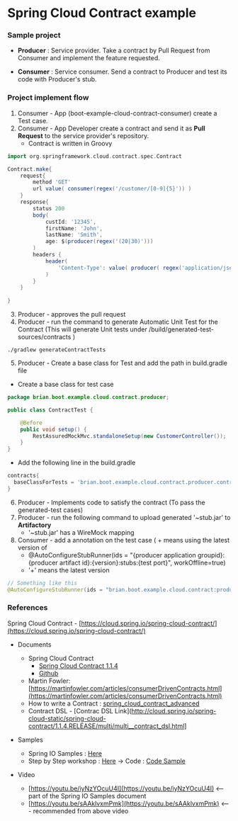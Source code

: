 # Spring Cloud Contract example

### Sample project
* __Producer__ : Service provider. Take a contract by Pull Request from Consumer and implement the feature requested.

* __Consumer__ : Service consumer. Send a contract to Producer and test its code with Producer's stub.

### Project implement flow
1. Consumer - App (boot-example-cloud-contract-consumer) create a Test case.
2. Consumer - App Developer create a contract and send it as __Pull Request__ to the service provider's repository.
	- Contract is written in Groovy
```groovy
import org.springframework.cloud.contract.spec.Contract

Contract.make{
	request{
		method 'GET'
		url value( consumer(regex('/customer/[0-9]{5}')) )
	}
	response{
		status 200
		body(
			custId: '12345',
			firstName: 'John',
			lastName: 'Smith',
			age: $(producer(regex('(20|30)')))
		)
		headers {
			header(
				'Content-Type': value( producer( regex('application/json.*')), consumer('application/json') )	
			)
		}
	}
	
}
```
3. Producer - approves the pull request
4. Producer - run the command to generate Automatic Unit Test for the Contract (This will generate Unit tests under /build/generated-test-sources/contracts )
```
./gradlew generateContractTests
```
5. Producer - Create a base class for Test and add the path in build.gradle file
- Create a base class for test case
```java
package brian.boot.example.cloud.contract.producer;

public class ContractTest {

	@Before
	public void setup() {
		RestAssuredMockMvc.standaloneSetup(new CustomerController());
	}
}
```
- Add the following line in the build.gradle
```gradle
contracts{
  baseClassForTests = 'brian.boot.example.cloud.contract.producer.controller.ContractTest'
}
```
6. Producer - Implements code to satisfy the contract (To pass the generated-test cases)
7. Producer - run the following command to upload generated '~stub.jar' to __Artifactory__
	- '~stub.jar' has a WireMock mapping
8. Consumer - add a annotation on the test case ( + means using the latest version of
	- @AutoConfigureStubRunner(ids = "{producer application groupid}:{producer artifact id}:{version}:stubs:{test port}", workOffline=true)
	- '+' means the latest version  
```java
// Something like this
@AutoConfigureStubRunner(ids = "brian.boot.example.cloud.contract:producer:+:stubs:8080", workOffline=true)
```

### References
Spring Cloud Contract - [https://cloud.spring.io/spring-cloud-contract/](https://cloud.spring.io/spring-cloud-contract/)

* Documents
	- Spring Cloud Contract
		* [Spring Cloud Contract 1.1.4](http://cloud.spring.io/spring-cloud-static/spring-cloud-contract/1.1.4.RELEASE/single/spring-cloud-contract.html)
		* [Github](https://github.com/spring-cloud/spring-cloud-contract)
	- Martin Fowler: [https://martinfowler.com/articles/consumerDrivenContracts.html](https://martinfowler.com/articles/consumerDrivenContracts.html)
	- How to write a Contract : [spring_cloud_contract_advanced](https://github.com/spring-cloud-samples/spring-cloud-contract-samples/blob/master/docs/tutorials/spring_cloud_contract_advanced.adoc)
	- Contract DSL - [Contrac DSL Link](http://cloud.spring.io/spring-cloud-static/spring-cloud-contract/1.1.4.RELEASE/multi/multi__contract_dsl.html]
 
* Samples
	- Spring IO Samples : [Here](http://cloud-samples.spring.io/spring-cloud-contract-samples/workshops.html#contract-workshop-introduction-video)
	- Step by Step workshop : [Here](https://specto.io/blog/2016/11/16/spring-cloud-contract/)
		-> Code : [Code Sample](https://github.com/SpectoLabs/spring-cloud-contract-blog)
 
* Video
	- [https://youtu.be/iyNzYOcuU4I](https://youtu.be/iyNzYOcuU4I)   <-- part of the Spring IO Samples document
	- [https://youtu.be/sAAklvxmPmk](https://youtu.be/sAAklvxmPmk)    <--- recommended from above video

